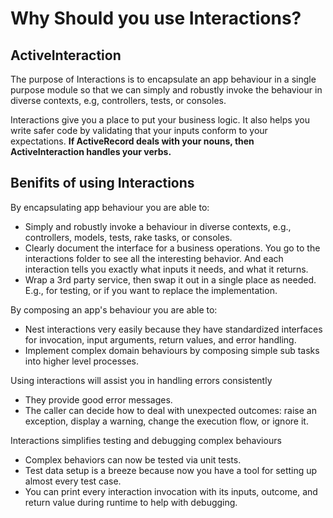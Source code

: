 # Why Should you use Interactions?
## ActiveInteraction

The purpose of Interactions is to encapsulate an app behaviour in a single purpose module so that we can simply and robustly invoke the behaviour in diverse contexts, e.g, controllers, tests, or consoles.

Interactions give you a place to put your business logic. It also helps you write safer code by validating that your inputs conform to your expectations. **If ActiveRecord deals with your nouns, then ActiveInteraction handles your verbs.**

## Benifits of using Interactions

By encapsulating app behaviour you are able to:
- Simply and robustly invoke a behaviour in diverse contexts, e.g., controllers, models, tests, rake tasks, or consoles.
- Clearly document the interface for a business operations. You go to the interactions folder to see all the interesting behavior. And each interaction tells you exactly what inputs it needs, and what it returns.
- Wrap a 3rd party service, then swap it out in a single place as needed. E.g., for testing, or if you want to replace the implementation.

By composing an app's behaviour you are able to:
- Nest interactions very easily because they have standardized interfaces for invocation, input arguments, return values, and error handling.
- Implement complex domain behaviours by composing simple sub tasks into higher level processes.

Using interactions will assist you in handling errors consistently
- They provide good error messages.
- The caller can decide how to deal with unexpected outcomes: raise an exception, display a warning, change the execution flow, or ignore it.

Interactions simplifies testing and debugging complex behaviours
- Complex behaviors can now be tested via unit tests.
- Test data setup is a breeze because now you have a tool for setting up almost every test case.
- You can print every interaction invocation with its inputs, outcome, and return value during runtime to help with debugging.

